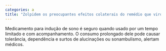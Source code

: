 ```yaml
---
categories: a
title: "Zolpidem os preocupantes efeitos colaterais do remédio que virou moda entre os jovens"
---
```

Medicamento para indução de sono é seguro quando usado por um tempo limitado e com acompanhamento. O consumo prolongado dele pode causar tolerância, dependência e surtos de alucinações ou sonambulismo, alertam médicos.
